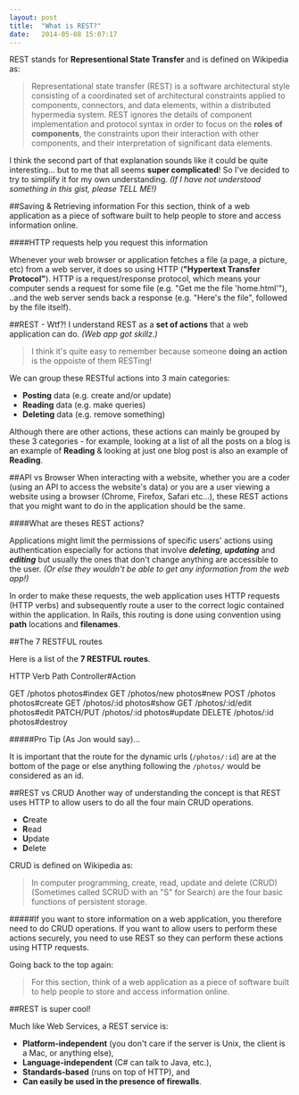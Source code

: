 ```yaml
---
layout: post
title:  "What is REST?"
date:   2014-05-08 15:07:17
---
```


REST stands for **Representional State Transfer** and is defined on Wikipedia as:
> Representational state transfer (REST) is a software architectural style consisting of a coordinated set of architectural constraints applied to components, connectors, and data elements, within a distributed hypermedia system. REST ignores the details of component implementation and protocol syntax in order to focus on the **roles of components**, the constraints upon their interaction with other components, and their interpretation of significant data elements.

I think the second part of that explanation sounds like it could be quite interesting... but to me that all seems **super complicated**! So I've decided to try to simplify it for my own understanding. *(If I have not understood something in this gist, please TELL ME!)*

##Saving & Retrieving information
For this section, think of a web application as a piece of software built to help people to store and access information online.

####HTTP requests help you request this information

Whenever your web browser or application fetches a file (a page, a picture, etc) from a web server, it does so using HTTP (**"Hypertext Transfer Protocol"**).  HTTP is a request/response protocol, which means your computer sends a request for some file (e.g. "Get me the file 'home.html'"), ..and the web server sends back a response (e.g. "Here's the file", followed by the file itself).


##REST - Wtf?!
I understand REST as a **set of actions** that a web application can do. *(Web app got skillz.)*
> I think it's quite easy to remember because someone **doing an action** is the oppoiste of them RESTing!

We can group these RESTful actions into 3 main categories:

* **Posting** data (e.g. create and/or update)
* **Reading** data (e.g. make queries)
* **Deleting** data (e.g. remove something) 

Although there are other actions, these actions can mainly be grouped by these 3 categories - for example, looking at a list of all the posts on a blog is an example of **Reading** & looking at just one blog post is also an example of **Reading**.

##API vs Browser
When interacting with a website, whether you are a coder (using an API to access the website's data) or you are a user viewing a website using a browser (Chrome, Firefox, Safari etc...), these REST actions that you might want to do in the application should be the same.

####What are theses REST actions? 

Applications might limit the permissions of specific users' actions using authentication especially for actions that involve ***deleting***, ***updating*** and ***editing*** but usually the ones that don't change anything are accessible to the user. *(Or else they wouldn't be able to get any information from the web app!)*

In order to make these requests, the web application uses HTTP requests (HTTP verbs) and subsequently route a user to the correct logic contained within the application. In Rails, this routing is done using convention using **path** locations and **filenames**.

##The 7 RESTFUL routes

Here is a list of the **7 RESTFUL routes**.

  HTTP Verb Path        Controller#Action
  
  GET     /photos       photos#index
  GET     /photos/new     photos#new
  POST    /photos       photos#create
  GET     /photos/:id     photos#show
  GET     /photos/:id/edit  photos#edit
  PATCH/PUT /photos/:id     photos#update
  DELETE    /photos/:id     photos#destroy

#####Pro Tip (As Jon would say)...

It is important that the route for the dynamic urls (`/photos/:id`) are at the bottom of the page or else anything following the `/photos/` would be considered as an id.

##REST vs CRUD
Another way of understanding the concept is that REST uses HTTP to allow users to  do all the four main CRUD operations.

* **C**reate
* **R**ead
* **U**pdate
* **D**elete

CRUD is defined on Wikipedia as:
> In computer programming, create, read, update and delete (CRUD) (Sometimes called SCRUD with an "S" for Search) are the four basic functions of persistent storage.

#####If you want to store information on a web application, you therefore need to do CRUD operations. If you want to allow users to perform these actions securely, you need to use REST so they can perform these actions using HTTP requests.

Going back to the top again:

> For this section, think of a web application as a piece of software built to help people to store and access information online.

##REST is super cool!

Much like Web Services, a REST service is:

* **Platform-independent** (you don't care if the server is Unix, the client is a Mac, or anything else),
* **Language-independent** (C# can talk to Java, etc.),
* **Standards-based** (runs on top of HTTP), and
* **Can easily be used in the presence of firewalls**.